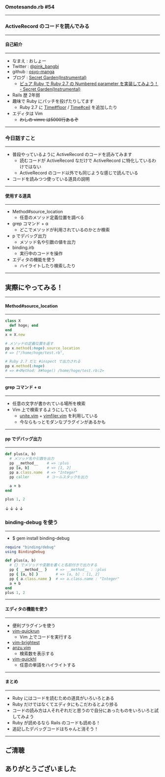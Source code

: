 ### Omotesando.rb #54
- - -

### ActiveRecord のコードを読んでみる

---

#### 自己紹介
- - -

* なまえ  : おしょー
* Twitter : [@pink_bangbi](https://twitter.com/pink_bangbi)
* github  : [osyo-manga](https://github.com/osyo-manga)
* ブログ  : [Secret Garden(Instrumental)](http://secret-garden.hatenablog.com)
  * [ピュア Ruby で Ruby 2.7 の Numbered parameter を実装してみよう！ - Secret Garden(Instrumental)](http://secret-garden.hatenablog.com/entry/2019/12/01/154607)   <!-- .element: class="fragment" -->
* Rails 歴 2年弱                                       <!-- .element: class="fragment" -->
* 趣味で Ruby にパッチを投げたりしてます                              <!-- .element: class="fragment" -->
  * Ruby 2.7 に [Time#floor](https://bugs.ruby-lang.org/issues/15653) / [Time#ceil](https://bugs.ruby-lang.org/issues/15772) を追加したり
* エディタは Vim                             <!-- .element: class="fragment" -->
  * <del>わしの vimrc は5000行あるぞ</del>


---

### 今日話すこと
- - -

* 普段やっているように ActiveRecord のコードを読みてみます                         <!-- .element: class="fragment" -->
  * 読むコードが ActiveRecord なだけで ActiveRecord に特化しているわけではない                        <!-- .element: class="fragment" -->
  * ActiveRecord のコード以外でも同じような感じで読んでいる        <!-- .element: class="fragment" -->
* コードを読みつつ使っている道具の説明                         <!-- .element: class="fragment" -->

---

#### 使用する道具
- - -

* Method#source_location                 <!-- .element: class="fragment" -->
  * 任意のメソッド定義位置を調べる
* grep コマンド + α                 <!-- .element: class="fragment" -->
  * どこでメソッドが利用されているのかとか検索
* p でデバッグ出力                 <!-- .element: class="fragment" -->
  * メソッド名や引数の値を出力
* binding.irb                        <!-- .element: class="fragment" -->
  * 実行中のコードを操作
* エディタの機能を使う                 <!-- .element: class="fragment" -->
  * ハイライトしたり検索したり

---

## 実際にやってみる！

---

#### Method#source_location
- - -

```ruby
class X
  def hoge; end
end
x = X.new

# メソッドの定義位置を返す
pp x.method(:hoge).source_location
# => ["/home/hoge/test.rb",

# Ruby 2.7 だと #inspect で出力される
pp x.method(:hoge)
# => #<Method: X#hoge() /home/hoge/test.rb:2>
```

---

#### grep コマンド + α
- - -

* 任意の文字が書かれている場所を検索
* Vim 上で検索するようにしている
  * [unite.vim](https://github.com/Shougo/unite.vim) + [vimfiler.vim](https://github.com/Shougo/vimfiler.vim) を利用している
  * 今ならもっとモダンなプラグインがあるかも

---

#### pp でデバッグ出力
- - -

```ruby
def plus(a, b)
  # メソッド名や引数を出力
  pp __method__    # => :plus
  pp [a, b]        # => [1, 2]
  pp a.class.name  # => "Integer"
  pp caller        # コールスタックを出力

  a + b
end

plus 1, 2
```

↓ ↓ ↓ ↓

>>>

### binding-debug を使う
- - -

* $ gem install binding-debug

```ruby
require "binding/debug"
using BindingDebug

def plus(a, b)
  # {} でメソッドや変数を書くと名前付きで出力する
  pp { __method__ }    # => __method__ : :plus
  pp { [a, b] }        # => [a, b] : [1, 2]
  pp { a.class.name }  # => a.class.name : "Integer"
  a + b
end
plus 1, 2
```


---

#### エディタの機能を使う
- - -

* 便利プラグインを使う
* [vim-quickrun](https://github.com/thinca/vim-quickrun)
  * Vim 上でコードを実行する
* [vim-brightest](https://github.com/osyo-manga/vim-brightest)
* [anzu.vim](https://github.com/osyo-manga/vim-anzu)
  * 検索数を表示する
* [vim-quickhl](https://github.com/t9md/vim-quickhl)
  * 任意の単語をハイライトする


---

#### まとめ
- - -

* Ruby にはコードを読むための道具がいろいろとある               <!-- .element: class="fragment" -->
* Ruby だけではなくてエディタにもこだわるとより捗る               <!-- .element: class="fragment" -->
* コードの読み方は人それぞれだと思うので自分にあったものをいろいろと試してみよう               <!-- .element: class="fragment" -->
* Ruby が読めるなら Rails のコードも読める！         <!-- .element: class="fragment" -->
* 追記したデバッグコードはちゃんと消そう！         <!-- .element: class="fragment" -->


---

## ご清聴
## ありがとうございました
